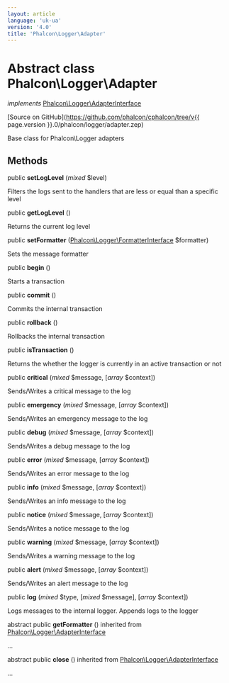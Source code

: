 ```yaml
---
layout: article
language: 'uk-ua'
version: '4.0'
title: 'Phalcon\Logger\Adapter'
---
```

# Abstract class **Phalcon\Logger\Adapter**

*implements* [Phalcon\Logger\AdapterInterface](Phalcon_Logger_AdapterInterface)

[Source on GitHub](https://github.com/phalcon/cphalcon/tree/v{{ page.version }}.0/phalcon/logger/adapter.zep)

Base class for Phalcon\Logger adapters

## Methods

public **setLogLevel** (*mixed* $level)

Filters the logs sent to the handlers that are less or equal than a specific level

public **getLogLevel** ()

Returns the current log level

public **setFormatter** ([Phalcon\Logger\FormatterInterface](/4.0/en/api/Phalcon_Logger_FormatterInterface) $formatter)

Sets the message formatter

public **begin** ()

Starts a transaction

public **commit** ()

Commits the internal transaction

public **rollback** ()

Rollbacks the internal transaction

public **isTransaction** ()

Returns the whether the logger is currently in an active transaction or not

public **critical** (*mixed* $message, [*array* $context])

Sends/Writes a critical message to the log

public **emergency** (*mixed* $message, [*array* $context])

Sends/Writes an emergency message to the log

public **debug** (*mixed* $message, [*array* $context])

Sends/Writes a debug message to the log

public **error** (*mixed* $message, [*array* $context])

Sends/Writes an error message to the log

public **info** (*mixed* $message, [*array* $context])

Sends/Writes an info message to the log

public **notice** (*mixed* $message, [*array* $context])

Sends/Writes a notice message to the log

public **warning** (*mixed* $message, [*array* $context])

Sends/Writes a warning message to the log

public **alert** (*mixed* $message, [*array* $context])

Sends/Writes an alert message to the log

public **log** (*mixed* $type, [*mixed* $message], [*array* $context])

Logs messages to the internal logger. Appends logs to the logger

abstract public **getFormatter** () inherited from [Phalcon\Logger\AdapterInterface](/4.0/en/api/Phalcon_Logger_AdapterInterface)

...

abstract public **close** () inherited from [Phalcon\Logger\AdapterInterface](/4.0/en/api/Phalcon_Logger_AdapterInterface)

...